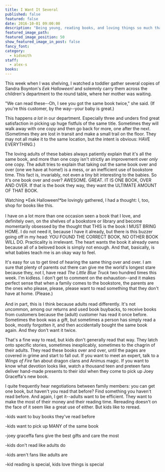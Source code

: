 ```yaml
---
title: I Want It Several
published: false
featured: false
date: 2016-10-01 09:00:00
description: "Being young, reading books, and loving things so much that all isn't enough."
featured_image_path:
featured_image_position: 50
show_featured_image_in_post: false
fancy_font:
category:
  - kidsmith
staff:
  - alex-s
books:
---
```



This week when I was shelving, I watched a toddler gather several copies of Sandra Boynton's *Eek Halloween!* and solemnly carry them across the children's department to the round table, where her mother was waiting.

"We can read these--Oh, I see you got the same book twice," she said. (If you're this customer, by the way--your baby is great.)

This happens *a lot* in our department. Especially three and unders find great satisfaction in picking up huge fistfuls of the same title. Sometimes they will walk away with one copy and then go back for more, one after the next. (Sometimes they are lost in transit and make a small trail on the floor. They may not all make it to the same location, but the intent is obvious: HAVE EVERYTHING.)

The loving adults of these babies always patiently explain that it's all the same book, and more than one copy isn't strictly an improvement over *only* one copy. The adult tries to explain that taking out the same book over and over (one we have at home!) is a mess, or an inefficient use of bookstore time. This fact is, invariably, not even a tiny bit interesting to the babies. So it's one book over and over? AWESOME. GREAT. IT IS ONE BOOK, OVER AND OVER. If that is the book they way, they want the ULTIMATE AMOUNT OF THAT BOOK.

Watching *Eek Halloween!*be lovingly gathered, I had a thought: I, too, shop for books like this.
<br>
<br>I have on a lot more than one occasion seen a book that I love, and definitely own, on the shelves of a bookstore or library and become momentarily obsessed by the thought that THIS is the book I MUST BRING HOME. I do not need it, because I have it already, but there is this buzzer going off in my head: YOU FOUND THE CORRECT BOOK, NO OTHER BOOK WILL DO. Practicality is irrelevant. The heart wants the book it already owns because all of a beloved book is simply not enough. And that, basically, is what babies teach me is an okay way to feel.

It's easy for us to get tired of hearing the same thing over and over. I am sure that plenty of parents out there can give me the world's longest stare because they, not I, have read *The Little Blue Truck* two hundred times this week. I'm kidless. I don't get to comment on the exhaustion--and it makes perfect sense that when a family comes to the bookstore, the parents are the ones who please, please, please want to read something that they don't have at home. (Please.)
<br>
<br>And in part, this is I think because adults read differently. It's not uncommon, among our returns and used book buybacks, to receive books from customers because the (adult) customer has read it once before. Sometimes the book was a gift, but sometimes a person has simply read a book, mostly forgotten it, and then accidentally bought the same book again. And they don't want it twice.

That's a fine way to read, but kids don't generally read that way. They latch onto specific stories, sometimes inexplicably, sometimes to the chagrin of their adults. They read these books over and over, until the pages are covered in grime and start to fall out. If you want to meet an expert, talk to a *Wings of Fire* fan about dragon clans and Animus magic. If you want to know what devotion looks like, watch a thousand teen and preteen fans deliver hand-made presents to their idol when they come to pick up Joey Graceffa's new book.

I quite frequently hear negotiations between family members: you can get one book, but haven't you read that before? Find something you haven't read before. And again, I get it--adults want to be efficient. They want to make the most of their money and their reading time. Rereading doesn't on the face of it seem like a great use of either. But kids like to reread.

-kids want to buy books they've read before

-kids want to pick up MANY of the same book

-joey graceffa fans give the best gifts and care the most

-kids don't read like adults do

-kids aren't fans like adults are

-kid reading is special, kids love things is special